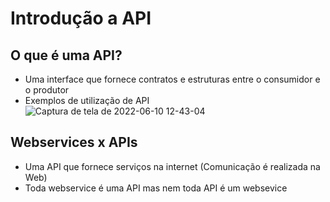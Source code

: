 # Introdução a API

## O que é uma API?
- Uma interface que fornece contratos e estruturas entre o consumidor e o produtor
- Exemplos de utilização de API
  ![Captura de tela de 2022-06-10 12-43-04](https://user-images.githubusercontent.com/43495376/173102215-fbeacbcf-4720-47c9-90b9-e06d4f52136d.png)

## Webservices x APIs
- Uma API que fornece serviços na internet (Comunicação é realizada na Web)
- Toda webservice é uma API mas nem toda API é um websevice
